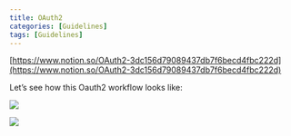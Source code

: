 ```yaml
---
title: OAuth2
categories: [Guidelines]
tags: [Guidelines]
---
```


[https://www.notion.so/OAuth2-3dc156d79089437db7f6becd4fbc222d](https://www.notion.so/OAuth2-3dc156d79089437db7f6becd4fbc222d)


Let’s see how this Oauth2 workflow looks like:


![](https://prod-files-secure.s3.us-west-2.amazonaws.com/9960fb2a-b75e-4bea-a8f9-b00925db1215/3bce41e0-99e8-4ebd-9701-e2bc9cbb79a2/Untitled.png?X-Amz-Algorithm=AWS4-HMAC-SHA256&X-Amz-Content-Sha256=UNSIGNED-PAYLOAD&X-Amz-Credential=AKIAT73L2G45HZZMZUHI%2F20240408%2Fus-west-2%2Fs3%2Faws4_request&X-Amz-Date=20240408T201827Z&X-Amz-Expires=3600&X-Amz-Signature=5e8d9a12d08621bfc28ab239e599504a96db0bf0c6a8ee84f7003271446510ba&X-Amz-SignedHeaders=host&x-id=GetObject)


![](https://prod-files-secure.s3.us-west-2.amazonaws.com/9960fb2a-b75e-4bea-a8f9-b00925db1215/27d32b66-de43-41de-80f7-7edb81d1190f/Untitled.png?X-Amz-Algorithm=AWS4-HMAC-SHA256&X-Amz-Content-Sha256=UNSIGNED-PAYLOAD&X-Amz-Credential=AKIAT73L2G45HZZMZUHI%2F20240408%2Fus-west-2%2Fs3%2Faws4_request&X-Amz-Date=20240408T201827Z&X-Amz-Expires=3600&X-Amz-Signature=c48d6954e571b17dc15b53f7caeb62147e0296f4c62b843d708320b62e1d0f29&X-Amz-SignedHeaders=host&x-id=GetObject)

